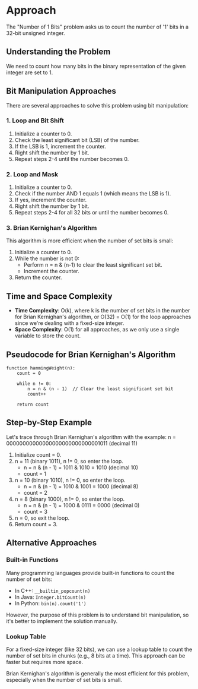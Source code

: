 # Approach

The "Number of 1 Bits" problem asks us to count the number of '1' bits in a 32-bit unsigned integer.

## Understanding the Problem

We need to count how many bits in the binary representation of the given integer are set to 1.

## Bit Manipulation Approaches

There are several approaches to solve this problem using bit manipulation:

### 1. Loop and Bit Shift

1. Initialize a counter to 0.
2. Check the least significant bit (LSB) of the number.
3. If the LSB is 1, increment the counter.
4. Right shift the number by 1 bit.
5. Repeat steps 2-4 until the number becomes 0.

### 2. Loop and Mask

1. Initialize a counter to 0.
2. Check if the number AND 1 equals 1 (which means the LSB is 1).
3. If yes, increment the counter.
4. Right shift the number by 1 bit.
5. Repeat steps 2-4 for all 32 bits or until the number becomes 0.

### 3. Brian Kernighan's Algorithm

This algorithm is more efficient when the number of set bits is small:
1. Initialize a counter to 0.
2. While the number is not 0:
   - Perform n = n & (n-1) to clear the least significant set bit.
   - Increment the counter.
3. Return the counter.

## Time and Space Complexity

- **Time Complexity**: O(k), where k is the number of set bits in the number for Brian Kernighan's algorithm, or O(32) = O(1) for the loop approaches since we're dealing with a fixed-size integer.
- **Space Complexity**: O(1) for all approaches, as we only use a single variable to store the count.

## Pseudocode for Brian Kernighan's Algorithm

```
function hammingWeight(n):
    count = 0
    
    while n != 0:
        n = n & (n - 1)  // Clear the least significant set bit
        count++
    
    return count
```

## Step-by-Step Example

Let's trace through Brian Kernighan's algorithm with the example: n = 00000000000000000000000000001011 (decimal 11)

1. Initialize count = 0.
2. n = 11 (binary 1011), n != 0, so enter the loop.
   - n = n & (n - 1) = 1011 & 1010 = 1010 (decimal 10)
   - count = 1
3. n = 10 (binary 1010), n != 0, so enter the loop.
   - n = n & (n - 1) = 1010 & 1001 = 1000 (decimal 8)
   - count = 2
4. n = 8 (binary 1000), n != 0, so enter the loop.
   - n = n & (n - 1) = 1000 & 0111 = 0000 (decimal 0)
   - count = 3
5. n = 0, so exit the loop.
6. Return count = 3.

## Alternative Approaches

### Built-in Functions

Many programming languages provide built-in functions to count the number of set bits:
- In C++: `__builtin_popcount(n)`
- In Java: `Integer.bitCount(n)`
- In Python: `bin(n).count('1')`

However, the purpose of this problem is to understand bit manipulation, so it's better to implement the solution manually.

### Lookup Table

For a fixed-size integer (like 32 bits), we can use a lookup table to count the number of set bits in chunks (e.g., 8 bits at a time). This approach can be faster but requires more space.

Brian Kernighan's algorithm is generally the most efficient for this problem, especially when the number of set bits is small.
